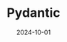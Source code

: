 ---  
layout: startup_page  
title: "Pydantic"  
id: "pydantic.dev"  
permalink: "/pydanticpydantic.dev10012024/"  
website: "https://pydantic.dev/"  
funding_round: "Series A"  
funding_amount: "$12.5M"  
investors: "Sequoia, Partech, Irregular Expression, Logan Kilpatrick, Jason Liu"  
about: "Pydantic is a U.K.-based startup that initially created an open-source Python library for data validation. Now, leveraging its established reputation, it has launched Logfire, a commercial observability platform designed to simplify software performance monitoring for developers. The company uses its open-source success as a marketing tool to drive adoption of its commercial products."  
markets: "Developer Tools, Observability, AI"  
hq: "Wilmington, Delaware, United States"  
founded_year: "2017"  
linkedin: "https://www.linkedin.com/company/pydantic"  
twitter: "https://twitter.com/pydantic"  
instagram: ""  
facebook: ""  
crunchbase: "https://www.crunchbase.com/organization/pydantic-services"  
pitchbook: "https://pitchbook.com/profiles/company/520055-83"  

date_display: "01-Oct-2024"  
date: "2024-10-01"

# SEO Optimization  
meta_title: "Pydantic - Series A Funding ($12.5M)"  
meta_description: "Pydantic, Pydantic is a U.K.-based startup that initially created an open-source Python library for data validation. Now, leveraging its established reputation,..."  
meta_keywords: "Pydantic, Developer Tools, Observability, AI, Series A funding"  
canonical_url: "https://startup.projectstartups.com/pydanticpydantic.dev10012024/"  
---
